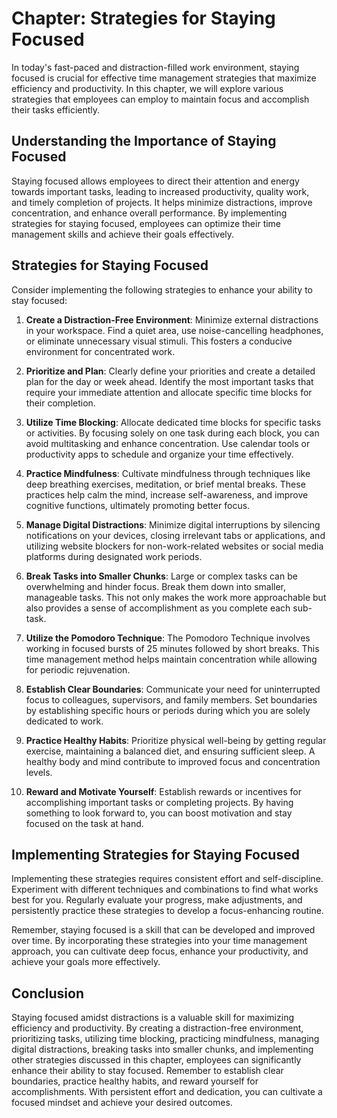 Chapter: Strategies for Staying Focused
=======================================

In today's fast-paced and distraction-filled work environment, staying focused is crucial for effective time management strategies that maximize efficiency and productivity. In this chapter, we will explore various strategies that employees can employ to maintain focus and accomplish their tasks efficiently.

Understanding the Importance of Staying Focused
-----------------------------------------------

Staying focused allows employees to direct their attention and energy towards important tasks, leading to increased productivity, quality work, and timely completion of projects. It helps minimize distractions, improve concentration, and enhance overall performance. By implementing strategies for staying focused, employees can optimize their time management skills and achieve their goals effectively.

Strategies for Staying Focused
------------------------------

Consider implementing the following strategies to enhance your ability to stay focused:

1. **Create a Distraction-Free Environment**: Minimize external distractions in your workspace. Find a quiet area, use noise-cancelling headphones, or eliminate unnecessary visual stimuli. This fosters a conducive environment for concentrated work.

2. **Prioritize and Plan**: Clearly define your priorities and create a detailed plan for the day or week ahead. Identify the most important tasks that require your immediate attention and allocate specific time blocks for their completion.

3. **Utilize Time Blocking**: Allocate dedicated time blocks for specific tasks or activities. By focusing solely on one task during each block, you can avoid multitasking and enhance concentration. Use calendar tools or productivity apps to schedule and organize your time effectively.

4. **Practice Mindfulness**: Cultivate mindfulness through techniques like deep breathing exercises, meditation, or brief mental breaks. These practices help calm the mind, increase self-awareness, and improve cognitive functions, ultimately promoting better focus.

5. **Manage Digital Distractions**: Minimize digital interruptions by silencing notifications on your devices, closing irrelevant tabs or applications, and utilizing website blockers for non-work-related websites or social media platforms during designated work periods.

6. **Break Tasks into Smaller Chunks**: Large or complex tasks can be overwhelming and hinder focus. Break them down into smaller, manageable tasks. This not only makes the work more approachable but also provides a sense of accomplishment as you complete each sub-task.

7. **Utilize the Pomodoro Technique**: The Pomodoro Technique involves working in focused bursts of 25 minutes followed by short breaks. This time management method helps maintain concentration while allowing for periodic rejuvenation.

8. **Establish Clear Boundaries**: Communicate your need for uninterrupted focus to colleagues, supervisors, and family members. Set boundaries by establishing specific hours or periods during which you are solely dedicated to work.

9. **Practice Healthy Habits**: Prioritize physical well-being by getting regular exercise, maintaining a balanced diet, and ensuring sufficient sleep. A healthy body and mind contribute to improved focus and concentration levels.

10. **Reward and Motivate Yourself**: Establish rewards or incentives for accomplishing important tasks or completing projects. By having something to look forward to, you can boost motivation and stay focused on the task at hand.

Implementing Strategies for Staying Focused
-------------------------------------------

Implementing these strategies requires consistent effort and self-discipline. Experiment with different techniques and combinations to find what works best for you. Regularly evaluate your progress, make adjustments, and persistently practice these strategies to develop a focus-enhancing routine.

Remember, staying focused is a skill that can be developed and improved over time. By incorporating these strategies into your time management approach, you can cultivate deep focus, enhance your productivity, and achieve your goals more effectively.

Conclusion
----------

Staying focused amidst distractions is a valuable skill for maximizing efficiency and productivity. By creating a distraction-free environment, prioritizing tasks, utilizing time blocking, practicing mindfulness, managing digital distractions, breaking tasks into smaller chunks, and implementing other strategies discussed in this chapter, employees can significantly enhance their ability to stay focused. Remember to establish clear boundaries, practice healthy habits, and reward yourself for accomplishments. With persistent effort and dedication, you can cultivate a focused mindset and achieve your desired outcomes.
